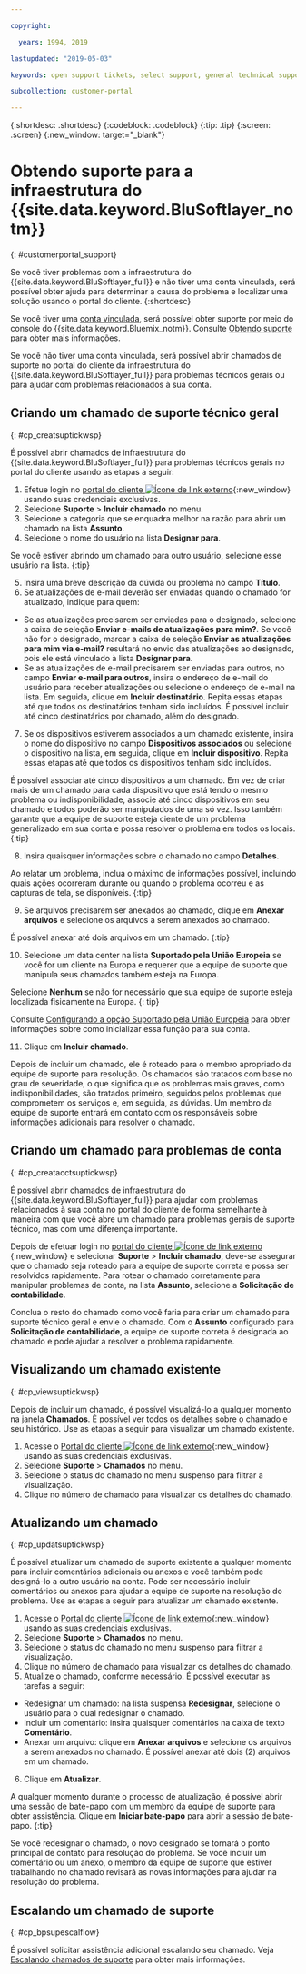 ```yaml
---

copyright:

  years: 1994, 2019

lastupdated: "2019-05-03"

keywords: open support tickets, select support, general technical support ticket

subcollection: customer-portal

---
```


{:shortdesc: .shortdesc}
{:codeblock: .codeblock}
{:tip: .tip}
{:screen: .screen}
{:new_window: target="_blank"}


# Obtendo suporte para a infraestrutura do {{site.data.keyword.BluSoftlayer_notm}}
{: #customerportal_support}

Se você tiver problemas com a infraestrutura do {{site.data.keyword.BluSoftlayer_full}} e não tiver uma conta vinculada, será possível obter ajuda para determinar a causa do problema e localizar uma solução usando o portal do cliente.
{:shortdesc}

Se você tiver uma [conta vinculada](/docs/account?topic=account-unifyingaccounts#link_user_account), será possível obter suporte por meio do console do {{site.data.keyword.Bluemix_notm}}. Consulte [Obtendo suporte](/docs/get-support?topic=get-support-getting-customer-support#getting-customer-support) para obter mais informações.

Se você não tiver uma conta vinculada, será possível abrir chamados de suporte no portal do cliente da infraestrutura do {{site.data.keyword.BluSoftlayer_full}} para problemas técnicos gerais ou para ajudar com problemas relacionados à sua conta.

## Criando um chamado de suporte técnico geral
{: #cp_creatsuptickwsp}

É possível abrir chamados de infraestrutura do {{site.data.keyword.BluSoftlayer_full}} para problemas técnicos gerais no portal do cliente usando as etapas a seguir:

1. Efetue login no [portal do cliente ![Ícone de link externo](../icons/launch-glyph.svg)](https://control.softlayer.com/){:new_window} usando suas credenciais exclusivas.
2. Selecione **Suporte** > **Incluir chamado** no menu.
3. Selecione a categoria que se enquadra melhor na razão para abrir um chamado na lista **Assunto**.
4. Selecione o nome do usuário na lista **Designar para**.<br/>

  Se você estiver abrindo um chamado para outro usuário, selecione esse usuário na lista.
  {:tip}

5. Insira uma breve descrição da dúvida ou problema no campo **Título**.
6. Se atualizações de e-mail deverão ser enviadas quando o chamado for atualizado, indique para quem:
  * Se as atualizações precisarem ser enviadas para o designado, selecione a caixa de seleção **Enviar e-mails de atualizações para mim?**. Se você não for o designado, marcar a caixa de seleção **Enviar as atualizações para mim via e-mail?** resultará no envio das atualizações ao designado, pois ele está vinculado à lista **Designar para**.
  * Se as atualizações de e-mail precisarem ser enviadas para outros, no campo **Enviar e-mail para outros**, insira o endereço de e-mail do usuário para receber atualizações ou selecione o endereço de e-mail na lista. Em seguida, clique em **Incluir destinatário**. Repita essas etapas até que todos os destinatários tenham sido incluídos. É possível incluir até cinco destinatários por chamado, além do designado.
7. Se os dispositivos estiverem associados a um chamado existente, insira o nome do dispositivo no campo **Dispositivos associados** ou selecione o dispositivo na lista, em seguida, clique em **Incluir dispositivo**. Repita essas etapas até que todos os dispositivos tenham sido incluídos.

  É possível associar até cinco dispositivos a um chamado. Em vez de criar mais de um chamado para cada dispositivo que está tendo o mesmo problema ou indisponibilidade, associe até cinco dispositivos em seu chamado e todos poderão ser manipulados de uma só vez. Isso também garante que a equipe de suporte esteja ciente de um problema generalizado em sua conta e possa resolver o problema em todos os locais.
  {:tip}

8. Insira quaisquer informações sobre o chamado no campo **Detalhes**.

  Ao relatar um problema, inclua o máximo de informações possível, incluindo quais ações ocorreram durante ou quando o problema ocorreu e as capturas de tela, se disponíveis.
  {:tip}

9. Se arquivos precisarem ser anexados ao chamado, clique em **Anexar arquivos** e selecione os arquivos a serem anexados ao chamado.

  É possível anexar até dois arquivos em um chamado.
  {:tip}

10. Selecione um data center na lista **Suportado pela União Europeia** se você for um cliente na Europa e requerer que a equipe de suporte que manipula seus chamados também esteja na Europa.

  Selecione **Nenhum** se não for necessário que sua equipe de suporte esteja localizada fisicamente na Europa.
  {: tip}

  Consulte [Configurando a opção Suportado pela União Europeia](/docs/customer-portal?topic=customer-portal-cp_seteusupported#cp_seteusupported) para obter informações sobre como inicializar essa função para sua conta.

11. Clique em **Incluir chamado**.

Depois de incluir um chamado, ele é roteado para o membro apropriado da equipe de suporte para resolução. Os chamados são tratados com base no grau de severidade, o que significa que os problemas mais graves, como indisponibilidades, são tratados primeiro, seguidos pelos problemas que comprometem os serviços e, em seguida, as dúvidas. Um membro da equipe de suporte entrará em contato com os responsáveis sobre informações adicionais para resolver o chamado.

## Criando um chamado para problemas de conta
{: #cp_creatacctsuptickwsp}

É possível abrir chamados de infraestrutura do {{site.data.keyword.BluSoftlayer_full}} para ajudar com problemas relacionados à sua conta no portal do cliente de forma semelhante à maneira com que você abre um chamado para problemas gerais de suporte técnico, mas com uma diferença importante.  

Depois de efetuar login no [portal do cliente ![Ícone de link externo](../icons/launch-glyph.svg)](https://control.softlayer.com/){:new_window} e selecionar **Suporte** > **Incluir chamado**, deve-se assegurar que o chamado seja roteado para a equipe de suporte correta e possa ser resolvidos rapidamente. Para rotear o chamado corretamente para manipular problemas de conta, na lista **Assunto**, selecione a **Solicitação de contabilidade**.

Conclua o resto do chamado como você faria para criar um chamado para suporte técnico geral e envie o chamado. Com o **Assunto** configurado para **Solicitação de contabilidade**, a equipe de suporte correta é designada ao chamado e pode ajudar a resolver o problema rapidamente.

## Visualizando um chamado existente
{: #cp_viewsuptickwsp}

Depois de incluir um chamado, é possível visualizá-lo a qualquer momento na janela **Chamados**. É possível ver todos os detalhes sobre o chamado e seu histórico. Use as etapas a seguir para visualizar um chamado existente.

1. Acesse o [Portal do cliente ![Ícone de link externo](../icons/launch-glyph.svg)](https://control.softlayer.com/){:new_window} usando as suas credenciais exclusivas.
2. Selecione **Suporte** > **Chamados** no menu.
3. Selecione o status do chamado no menu suspenso para filtrar a visualização.
4. Clique no número de chamado para visualizar os detalhes do chamado.

## Atualizando um chamado
{: #cp_updatsuptickwsp}

É possível atualizar um chamado de suporte existente a qualquer momento para incluir comentários adicionais ou anexos e você também pode designá-lo a outro usuário na conta. Pode ser necessário incluir comentários ou anexos para ajudar a equipe de suporte na resolução do problema. Use as etapas a seguir para atualizar um chamado existente.

1. Acesse o [Portal do cliente ![Ícone de link externo](../icons/launch-glyph.svg)](https://control.softlayer.com/){:new_window} usando as suas credenciais exclusivas.
2. Selecione **Suporte** > **Chamados** no menu.
3. Selecione o status do chamado no menu suspenso para filtrar a visualização.
4. Clique no número de chamado para visualizar os detalhes do chamado.
5. Atualize o chamado, conforme necessário. É possível executar as tarefas a seguir:
  * Redesignar um chamado: na lista suspensa **Redesignar**, selecione o usuário para o qual redesignar o chamado.   
  * Incluir um comentário: insira quaisquer comentários na caixa de texto **Comentário**.
  * Anexar um arquivo: clique em **Anexar arquivos** e selecione os arquivos a serem anexados no chamado. É possível anexar até dois (2) arquivos em um chamado.
6. Clique em **Atualizar**.

  A qualquer momento durante o processo de atualização, é possível abrir uma sessão de bate-papo com um membro da equipe de suporte para obter assistência. Clique em **Iniciar bate-papo** para abrir a sessão de bate-papo.
  {:tip}

Se você redesignar o chamado, o novo designado se tornará o ponto principal de contato para resolução do problema. Se você incluir um comentário ou um anexo, o membro da equipe de suporte que estiver trabalhando no chamado revisará as novas informações para ajudar na resolução do problema.

## Escalando um chamado de suporte
{: #cp_bpsupescalflow}

É possível solicitar assistência adicional escalando seu chamado. Veja [Escalando chamados de suporte](/docs/get-support?topic=get-support-escalation#escalation) para obter mais informações.
